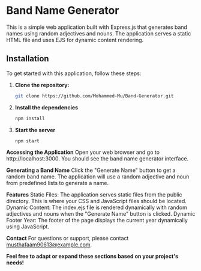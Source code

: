 # Band Name Generator

This is a simple web application built with Express.js that generates band names using random adjectives and nouns. The application serves a static HTML file and uses EJS for dynamic content rendering.

## Installation

To get started with this application, follow these steps:

1. **Clone the repository:**
   ```bash
   git clone https://github.com/Mohammed-Mu/Band-Generator.git
2. **Install the dependencies**
   ```bash
   npm install
3. **Start the server**
   ```bash
   npm start
**Accessing the Application**
Open your web browser and go to http://localhost:3000. You should see the band name generator interface.

**Generating a Band Name**
Click the "Generate Name" button to get a random band name. The application will use a random adjective and noun from predefined lists to generate a name.

**Features**
Static Files: The application serves static files from the public directory. This is where your CSS and JavaScript files should be located.
Dynamic Content: The index.ejs file is rendered dynamically with random adjectives and nouns when the "Generate Name" button is clicked.
Dynamic Footer Year: The footer of the page displays the current year dynamically using JavaScript.

**Contact**
For questions or support, please contact musthafaam90613@example.com.

**Feel free to adapt or expand these sections based on your project's needs!**



